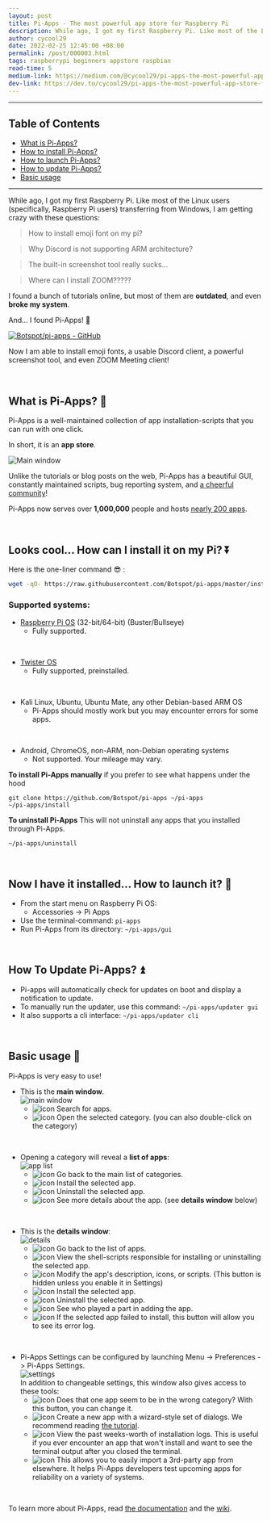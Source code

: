 ```yaml
---
layout: post
title: Pi-Apps - The most powerful app store for Raspberry Pi
description: While ago, I got my first Raspberry Pi. Like most of the Linux users (specifically, Raspberry Pi users) transferring from Windows, I am getting crazy with these questions.
author: cycool29
date: 2022-02-25 12:45:00 +08:00
permalink: /post/000003.html
tags: raspberrypi beginners appstore raspbian
read-time: 5
medium-link: https://medium.com/@cycool29/pi-apps-the-most-powerful-app-store-for-raspberry-pi-e3e651623247
dev-link: https://dev.to/cycool29/pi-apps-the-most-powerful-app-store-for-raspberry-pi-105l
---
```


______

## Table of Contents


- [What is Pi-Apps?](#what-is-pi-apps)
- [How to install Pi-Apps?](#how-to-install)
- [How to launch Pi-Apps?](#how-to-launch)
- [How to update Pi-Apps?](#how-to-update)
- [Basic usage](#basic-usage)

______


While ago, I got my first Raspberry Pi. Like most of the Linux users (specifically, Raspberry Pi users) transferring from Windows, I am getting crazy with these questions:

> How to install emoji font on my pi?

> Why Discord is not supporting ARM architecture?

> The built-in screenshot tool really sucks... 

> Where can I install ZOOM?????

I found a bunch of tutorials online, but most of them are **outdated**, and even **broke my system**.

And... I found Pi-Apps! 🤩

[![Botspot/pi-apps - GitHub](https://gh-card.dev/repos/Botspot/pi-apps.svg)](https://github.com/Botspot/pi-apps)

Now I am able to install emoji fonts, a usable Discord client, a powerful screenshot tool, and even ZOOM Meeting client!

<br>
<h2><span id="what-is-pi-apps">What is Pi-Apps? 🤔</span></h2>

Pi-Apps is a well-maintained collection of app installation-scripts that you can run with one click. 

In short, it is an **app store**.

![Main window](https://dev-to-uploads.s3.amazonaws.com/uploads/articles/9pabl9zu2vxpnetg85ow.png)
 

Unlike the tutorials or blog posts on the web, Pi-Apps has a beautiful GUI, constantly maintained scripts, bug reporting system, and [a cheerful community](https://discord.gg/RXSTvaUvuu)! 

Pi-Apps now serves over **1,000,000** people and hosts [nearly 200 apps](https://github.com/Botspot/pi-apps/wiki/Apps-List).

<br>
<h2><span id="how-to-install">Looks cool... How can I install it on my Pi? ⏬</span></h2>

Here is the one-liner command 😎 :

```bash
wget -qO- https://raw.githubusercontent.com/Botspot/pi-apps/master/install | bash
```

### Supported systems:

- [Raspberry Pi OS](https://www.raspberrypi.com/software/operating-systems/) (32-bit/64-bit) (Buster/Bullseye)
   - Fully supported.    
<br>

- [Twister OS](https://twisteros.com/download.html)
   - Fully supported, preinstalled.    
<br>

- Kali Linux, Ubuntu, Ubuntu Mate, any other Debian-based ARM OS
   - Pi-Apps should mostly work but you may encounter errors for some apps.    
<br>

- Android, ChromeOS, non-ARM, non-Debian operating systems
   - Not supported. Your mileage may vary.    

**To install Pi-Apps manually** if you prefer to see what happens under the hood
 
```
git clone https://github.com/Botspot/pi-apps ~/pi-apps
~/pi-apps/install
```
**To uninstall Pi-Apps**
This will not uninstall any apps that you installed through Pi-Apps.

```
~/pi-apps/uninstall
```
<br>
<h2><span id="how-to-launch">Now I have it installed... How to launch it? 🤟</span></h2>

- From the start menu on Raspberry Pi OS:
   - Accessories -> Pi Apps
- Use the terminal-command: `pi-apps`
- Run Pi-Apps from its directory: `~/pi-apps/gui`

<br>
<h2><span id="how-to-update">How To Update Pi-Apps? ⏫</span></h2>

- Pi-apps will automatically check for updates on boot and display a notification to update.
- To manually run the updater, use this command: `~/pi-apps/updater gui`
- It also supports a cli interface: `~/pi-apps/updater cli`

<br>
<h2><span id="basic-usage">Basic usage 🔧</span></h2>

Pi-Apps is very easy to use!  
- This is the **main window**.  
![main window](https://github.com/Botspot/pi-apps/raw/master/icons/screenshots/main%20window.png?raw=true)  
  - ![icon](https://github.com/Botspot/pi-apps/raw/master/icons/screenshots/buttons/search.png?raw=true) Search for apps.
  - ![icon](https://github.com/Botspot/pi-apps/raw/master/icons/screenshots/buttons/info.png?raw=true) Open the selected category. (you can also double-click on the category)

<br>

- Opening a category will reveal a **list of apps**:  
![app list](https://github.com/Botspot/pi-apps/raw/master/icons/screenshots/app%20list.png?raw=true)  
  - ![icon](https://github.com/Botspot/pi-apps/raw/master/icons/screenshots/buttons/back.png?raw=true) Go back to the main list of categories.
  - ![icon](https://github.com/Botspot/pi-apps/raw/master/icons/screenshots/buttons/install.png?raw=true) Install the selected app.
  - ![icon](https://github.com/Botspot/pi-apps/raw/master/icons/screenshots/buttons/uninstall.png?raw=true) Uninstall the selected app.
  - ![icon](https://github.com/Botspot/pi-apps/raw/master/icons/screenshots/buttons/info.png?raw=true) See more details about the app. (see **details window** below)

<br>

- This is the **details window**:  
![details](https://github.com/Botspot/pi-apps/raw/master/icons/screenshots/details%20window.png?raw=true)  
  - ![icon](https://github.com/Botspot/pi-apps/raw/master/icons/screenshots/buttons/back2.png?raw=true) Go back to the list of apps.
  - ![icon](https://github.com/Botspot/pi-apps/raw/master/icons/screenshots/buttons/scripts.png?raw=true) View the shell-scripts responsible for installing or uninstalling the selected app.
  - ![icon](https://github.com/Botspot/pi-apps/raw/master/icons/screenshots/buttons/edit.png?raw=true) Modify the app's description, icons, or scripts. (This button is hidden unless you enable it in Settings)
  - ![icon](https://github.com/Botspot/pi-apps/raw/master/icons/screenshots/buttons/install.png?raw=true) Install the selected app.
  - ![icon](https://github.com/Botspot/pi-apps/raw/master/icons/screenshots/buttons/uninstall.png?raw=true) Uninstall the selected app.
  - ![icon](https://github.com/Botspot/pi-apps/raw/master/icons/screenshots/buttons/credits.png?raw=true) See who played a part in adding the app.
  - ![icon](https://github.com/Botspot/pi-apps/raw/master/icons/screenshots/buttons/errors.png?raw=true) If the selected app failed to install, this button will allow you to see its error log.

<br>


- Pi-Apps Settings can be configured by launching Menu -> Preferences -> Pi-Apps Settings.  
![settings](https://github.com/Botspot/pi-apps/raw/master/icons/screenshots/settings.png?raw=true)  
In addition to changeable settings, this window also gives access to these tools:
  - ![icon](https://github.com/Botspot/pi-apps/raw/master/icons/screenshots/buttons/categories.png?raw=true) Does that one app seem to be in the wrong category? With this button, you can change it.
  - ![icon](https://github.com/Botspot/pi-apps/raw/master/icons/screenshots/buttons/new%20app.png?raw=true) Create a new app with a wizard-style set of dialogs. We recommend reading [the tutorial](https://github.com/Botspot/pi-apps/wiki/Creating-an-app).
  - ![icon](https://github.com/Botspot/pi-apps/raw/master/icons/screenshots/buttons/log%20files.png?raw=true) View the past weeks-worth of installation logs. This is useful if you ever encounter an app that won't install and want to see the terminal output after you closed the terminal.
  - ![icon](https://github.com/Botspot/pi-apps/raw/master/icons/screenshots/buttons/import%20app.png?raw=true) This allows you to easily import a 3rd-party app from elsewhere. It helps Pi-Apps developers test upcoming apps for reliability on a variety of systems.

<br>

To learn more about Pi-Apps, read [the documentation](https://github.com/Botspot/pi-apps/blob/master/DOCUMENTATION.md) and the [wiki](https://github.com/Botspot/pi-apps/wiki).







